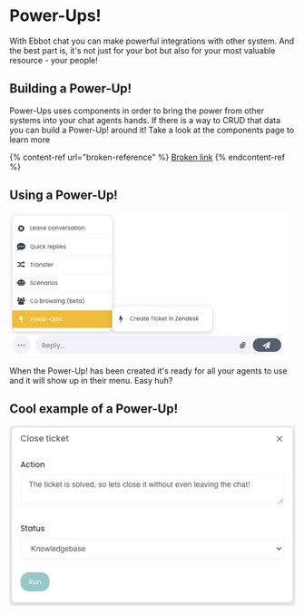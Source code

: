 # Power-Ups!

With Ebbot chat you can make powerful integrations with other system. And the best part is, it's not just for your bot but also for your most valuable resource  - your people!

## Building a Power-Up!

Power-Ups uses components in order to bring the power from other systems into your chat agents hands. If there is a way to CRUD that data you can build a Power-Up! around it! Take a look at the components page to learn more

{% content-ref url="broken-reference" %}
[Broken link](broken-reference)
{% endcontent-ref %}

## Using a Power-Up!

<div align="left">

<img src="../../../.gitbook/assets/image (40).png" alt="Power-Ups! can be accessed from every chat">

</div>

When the Power-Up! has been created it's ready for all your agents to use and it will show up in their menu. Easy huh?

## Cool example of a Power-Up!

<div align="left">

<img src="../../../.gitbook/assets/image (31).png" alt="">

</div>







